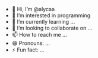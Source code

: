 - 👋 Hi, I’m @alycaa
- 👀 I’m interested in programming
- 🌱 I’m currently learning ...
- 💞️ I’m looking to collaborate on ...
- 📫 How to reach me ...
- 😄 Pronouns: ...
- ⚡ Fun fact: ...

<!---
alycaa/alycaa is a ✨ special ✨ repository because its `README.md` (this file) appears on your GitHub profile.
You can click the Preview link to take a look at your changes.
--->
